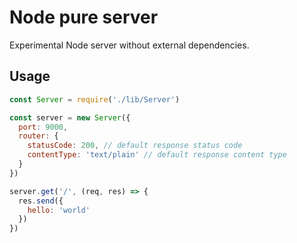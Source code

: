 # Node pure server

Experimental Node server without external dependencies.

## Usage

```javascript
const Server = require('./lib/Server')

const server = new Server({
  port: 9000,
  router: {
    statusCode: 200, // default response status code
    contentType: 'text/plain' // default response content type
  }
})

server.get('/', (req, res) => {
  res.send({
    hello: 'world'
  })
})
```